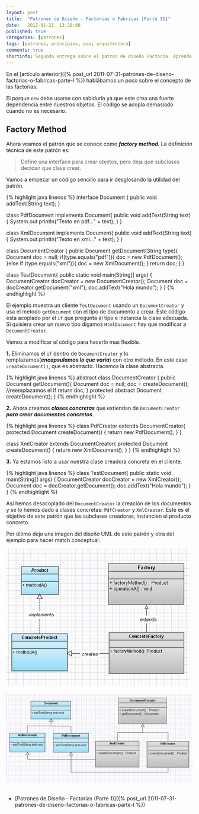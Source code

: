 ```yaml
---
layout: post
title:  "Patrones de Diseño - Factorias o Fabricas [Parte II]"
date:   2012-01-21  13:28:00
published: true
categories: [patrones]
tags: [patrones, principios, poo, arquitectura]
comments: true
shortinfo: Segunda entrega sobre el patron de diseño Factoría. Aprende que es y como se usa para desarrollar y resolver problemas.
---
```


En el [artículo anterior]({% post_url 2011-07-31-patrones-de-diseno-factorias-o-fabricas-parte-I %}) hablábamos un poco 
sobre el concepto de las factorías. 


El porque `new` debe usarse con sabiduría ya que este crea una fuerte dependencia entre nuestros objetos. El código se acopla 
demasiado cuando no es necesario.

## Factory Method
Ahora veamos el patrón que se conoce como **_factory method_**. La definición técnica de este patrón es:

>Define una interface para crear objetos, pero deja que subclases decidan que clase crear.

Vamos a empezar un código sencillo para ir desglosando la utilidad del patrón.

{% highlight java linenos %}
interface Document { 
   public void addText(String text); 
}

class PdfDocument implements Document{ 
   public void addText(String text){ 
      System.out.println("Texto en pdf..." + text); 
   } 
}

class XmlDocument implements Document{ 
   public void addText(String text){ 
      System.out.println("Texto en xml..." + text); 
   } 
}

class DocumentCreator { 
   public Document getDocument(String type){ 
      Document doc = null; 
      if(type.equals("pdf")){ 
         doc = new PdfDocument(); 
      }else if (type.equals("xml")){ 
         doc = new XmlDocument(); 
      } return doc; 
   } 
}

class TestDocument{ 
   public static void main(String[] args) { 
      DocumentCreator docCreator = new DocumentCreator(); 
      Document doc = docCreator.getDocument("xml"); 
      doc.addText("Hola mundo"); 
   } 
} 
{% endhighlight %}<br/>

El ejemplo muestra un cliente `TestDocument` usando un `DocumentCreator` y usa el metodo `getDocument` con el tipo de documento a crear. 
Este código esta acoplado por el `if` que pregunta el tipo e instancia la clase adecuada. 
Si quisiera crear un nuevo tipo digamos `HtmlDocument` hay que modificar a `DocumentCreator`. 

Vamos a modificar el código para hacerlo mas flexible.

**1.** Eliminamos el `if` dentro de `DocumentCreator` y lo remplazamos(_**encapsulamos lo que varia**_) con otro método. 
En este caso `createDocument()`, que es abstracto. Hacemos la clase abstracta.

{% highlight java linenos %} 
abstract class DocumentCreator { 
   public Document getDocument(){ 
      Document doc = null; 
      doc = createDocument(); 
      //reemplazamos el if 
      return doc; 
   } 
   protected abstract Document createDocument(); 
} 
{% endhighlight %}<br/>

**2.** Ahora creamos **_clases concretas_** que extiendan de `DocumentCreator` **_para crear documentos concretos_**.

{% highlight java linenos %}
class PdfCreator extends DocumentCreator{ 
   protected Document createDocument() { 
      return new PdfDocument(); 
   } 
}

class XmlCreator extends DocumentCreator{
   protected Document createDocument() { 
      return new XmlDocument(); 
   } 
} 
{% endhighlight %}<br/>

**3.** Ya estamos listo a usar nuestra clase creadora concreta en el cliente.

{% highlight java linenos %}
class TestDocument{ 
   public static void main(String[] args) { 
      DocumentCreator docCreator = new XmlCreator(); 
      Document doc = docCreator.getDocument(); 
      doc.addText("Hola mundo"); 
   } 
} 
{% endhighlight %}<br/>

Así hemos desacoplado del `DocumentCreator` la creación de los documentos y se lo hemos dado a clases concretas: 
`PdfCreator` y `XmlCreator`. Este es el objetivo de este patrón que las subclases creadoras, instancien el producto concreto.

Por último dejo una imagen del diseño UML de este patrón y otra del ejemplo para hacer match conceptual.

![Factory Method 01](/images/factory-method-01.jpg)<br/><br/>
![Factory Method 02](/images/factory-method-02.jpg)<br/><br/>

* [Patrones de Diseño - Factorias (Parte 1)]({% post_url 2011-07-31-patrones-de-diseno-factorias-o-fabricas-parte-I %})
